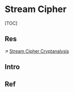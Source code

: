 # Stream Cipher

[TOC]



## Res
↗ [Stream Cipher Cryptanalysis](../../../../Cryptanalysis/Modern%20Cipher%20Cryptanalysis/Symmetric%20Cipher%20Cryptanalysis/Stream%20Cipher%20Cryptanalysis/Stream%20Cipher%20Cryptanalysis.md)



## Intro


## Ref


